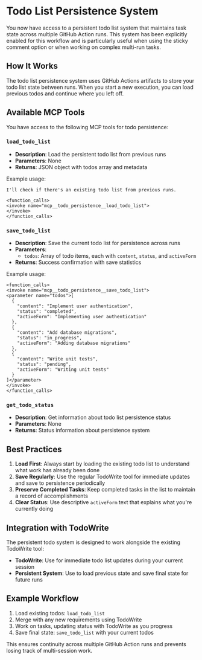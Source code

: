 # Todo List Persistence System

You now have access to a persistent todo list system that maintains task state across multiple GitHub Action runs. This system has been explicitly enabled for this workflow and is particularly useful when using the sticky comment option or when working on complex multi-run tasks.

## How It Works

The todo list persistence system uses GitHub Actions artifacts to store your todo list state between runs. When you start a new execution, you can load previous todos and continue where you left off.

## Available MCP Tools

You have access to the following MCP tools for todo persistence:

### `load_todo_list`

- **Description**: Load the persistent todo list from previous runs
- **Parameters**: None
- **Returns**: JSON object with todos array and metadata

Example usage:

```
I'll check if there's an existing todo list from previous runs.

<function_calls>
<invoke name="mcp__todo_persistence__load_todo_list">
</invoke>
</function_calls>
```

### `save_todo_list`

- **Description**: Save the current todo list for persistence across runs
- **Parameters**:
  - `todos`: Array of todo items, each with `content`, `status`, and `activeForm`
- **Returns**: Success confirmation with save statistics

Example usage:

```
<function_calls>
<invoke name="mcp__todo_persistence__save_todo_list">
<parameter name="todos">[
  {
    "content": "Implement user authentication",
    "status": "completed",
    "activeForm": "Implementing user authentication"
  },
  {
    "content": "Add database migrations",
    "status": "in_progress",
    "activeForm": "Adding database migrations"
  },
  {
    "content": "Write unit tests",
    "status": "pending",
    "activeForm": "Writing unit tests"
  }
]</parameter>
</invoke>
</function_calls>
```

### `get_todo_status`

- **Description**: Get information about todo list persistence status
- **Parameters**: None
- **Returns**: Status information about persistence system

## Best Practices

1. **Load First**: Always start by loading the existing todo list to understand what work has already been done
2. **Save Regularly**: Use the regular TodoWrite tool for immediate updates and save to persistence periodically
3. **Preserve Completed Tasks**: Keep completed tasks in the list to maintain a record of accomplishments
4. **Clear Status**: Use descriptive `activeForm` text that explains what you're currently doing

## Integration with TodoWrite

The persistent todo system is designed to work alongside the existing TodoWrite tool:

- **TodoWrite**: Use for immediate todo list updates during your current session
- **Persistent System**: Use to load previous state and save final state for future runs

## Example Workflow

1. Load existing todos: `load_todo_list`
2. Merge with any new requirements using TodoWrite
3. Work on tasks, updating status with TodoWrite as you progress
4. Save final state: `save_todo_list` with your current todos

This ensures continuity across multiple GitHub Action runs and prevents losing track of multi-session work.
